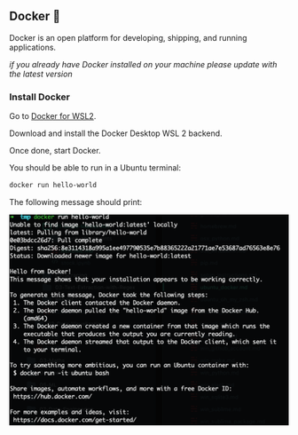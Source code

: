 ## Docker 🐋

Docker is an open platform for developing, shipping, and running applications.

_if you already have Docker installed on your machine please update with the latest version_

### Install Docker

Go to [Docker for WSL2](https://docs.docker.com/docker-for-windows/wsl/).

Download and install the Docker Desktop WSL 2 backend.

Once done, start Docker.

You should be able to run in a Ubuntu terminal:

```bash
docker run hello-world
```

The following message should print:

![](images/docker_hello.png)
